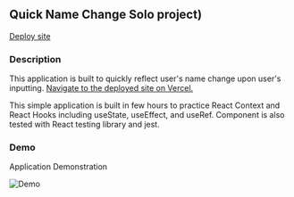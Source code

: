 ## Quick Name Change Solo project)

[Deploy site](https://quick-name-change.vercel.app/)

### Description

This application is built to quickly reflect user's name change upon user's inputting.
[Navigate to the deployed site on Vercel.](https://quick-name-change.vercel.app/)

This simple application is built in few hours to practice React Context and React Hooks including useState, useEffect, and useRef. Component is also tested with React testing library and jest.

### Demo

Application Demonstration

![Demo](https://user-images.githubusercontent.com/68085997/102836460-b1bd1580-43b6-11eb-993b-ef03b6d7f3bd.gif)
